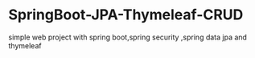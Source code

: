 # SpringBoot-JPA-Thymeleaf-CRUD
simple web project with spring boot,spring security ,spring data jpa and thymeleaf
